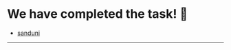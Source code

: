 # We have completed the task! :raised_hands:

- [sanduni](https://sanduniyw.github.io/My-Site/)

---------------------------------------------------------------------------
